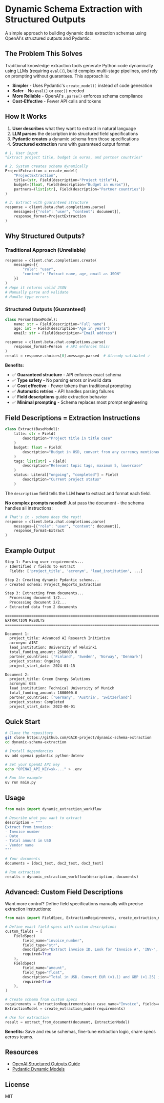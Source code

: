 # Dynamic Schema Extraction with Structured Outputs

A simple approach to building dynamic data extraction schemas using OpenAI's structured outputs and Pydantic.

## The Problem This Solves

Traditional knowledge extraction tools generate Python code dynamically using LLMs (requiring `eval()`), build complex multi-stage pipelines, and rely on prompting without guarantees. This approach is:

- **Simpler** - Uses Pydantic's `create_model()` instead of code generation
- **Safer** - No `eval()` or `exec()` needed
- **More Reliable** - OpenAI's `.parse()` enforces schema compliance
- **Cost-Effective** - Fewer API calls and tokens

## How It Works

1. **User describes** what they want to extract in natural language
2. **LLM parses** the description into structured field specifications
3. **Pydantic creates** a dynamic schema from those specifications
4. **Structured extraction** runs with guaranteed output format

```python
# 1. User input
"Extract project title, budget in euros, and partner countries"

# 2. System creates schema dynamically
ProjectExtraction = create_model(
    "ProjectExtraction",
    title=(str, Field(description="Project title")),
    budget=(float, Field(description="Budget in euros")),
    partners=(list[str], Field(description="Partner countries"))
)

# 3. Extract with guaranteed structure
response = client.beta.chat.completions.parse(
    messages=[{"role": "user", "content": document}],
    response_format=ProjectExtraction
)
```

## Why Structured Outputs?

### Traditional Approach (Unreliable)

```python
response = client.chat.completions.create(
    messages=[{
        "role": "user",
        "content": "Extract name, age, email as JSON"
    }]
)
# Hope it returns valid JSON
# Manually parse and validate
# Handle type errors
```

### Structured Outputs (Guaranteed)

```python
class Person(BaseModel):
    name: str = Field(description="Full name")
    age: int = Field(description="Age in years")
    email: str = Field(description="Email address")

response = client.beta.chat.completions.parse(
    response_format=Person  # API enforces this!
)
result = response.choices[0].message.parsed  # Already validated ✓
```

**Benefits:**

- ✅ **Guaranteed structure** - API enforces exact schema
- ✅ **Type safety** - No parsing errors or invalid data
- ✅ **Cost effective** - Fewer tokens than traditional prompting
- ✅ **Automatic retries** - API handles parsing failures
- ✅ **Field descriptions** guide extraction behavior
- ✅ **Minimal prompting** - Schema replaces most prompt engineering

## Field Descriptions = Extraction Instructions

```python
class Extract(BaseModel):
    title: str = Field(
        description="Project title in title case"
    )
    budget: float = Field(
        description="Budget in USD, convert from any currency mentioned"
    )
    tags: list[str] = Field(
        description="Relevant topic tags, maximum 5, lowercase"
    )
    status: Literal["ongoing", "completed"] = Field(
        description="Current project status"
    )
```

The `description` field tells the LLM **how** to extract and format each field.

**No complex prompts needed!** Just pass the document - the schema handles all instructions:

```python
# That's it - schema does the rest!
response = client.beta.chat.completions.parse(
    messages=[{"role": "user", "content": document}],
    response_format=Extract
)
```

## Example Output

```bash
Step 1: Parsing user requirements...
✓ Identified 7 fields to extract
  Fields: ['project_title', 'acronym', 'lead_institution', ...]

Step 2: Creating dynamic Pydantic schema...
✓ Created schema: Project_Reports_Extraction

Step 3: Extracting from documents...
  Processing document 1/2...
  Processing document 2/2...
✓ Extracted data from 2 documents

================================================================================
EXTRACTION RESULTS
================================================================================

Document 1:
  project_title: Advanced AI Research Initiative
  acronym: AIRI
  lead_institution: University of Helsinki
  total_funding_amount: 2500000.0
  partner_countries: ['Finland', 'Sweden', 'Norway', 'Denmark']
  project_status: Ongoing
  project_start_date: 2024-01-15

Document 2:
  project_title: Green Energy Solutions
  acronym: GES
  lead_institution: Technical University of Munich
  total_funding_amount: 1800000.0
  partner_countries: ['Germany', 'Austria', 'Switzerland']
  project_status: Completed
  project_start_date: 2023-06-01
```

## Quick Start

```bash
# Clone the repository
git clone https://github.com/GAIK-project/dynamic-schema-extraction
cd dynamic-schema-extraction

# Install dependencies
uv add openai pydantic python-dotenv

# Set your OpenAI API key
echo "OPENAI_API_KEY=sk-..." > .env

# Run the example
uv run main.py
```

## Usage

```python
from main import dynamic_extraction_workflow

# Describe what you want to extract
description = """
Extract from invoices:
- Invoice number
- Date
- Total amount in USD
- Vendor name
"""

# Your documents
documents = [doc1_text, doc2_text, doc3_text]

# Run extraction
results = dynamic_extraction_workflow(description, documents)
```

## Advanced: Custom Field Descriptions

Want more control? Define field specifications manually with precise extraction instructions:

```python
from main import FieldSpec, ExtractionRequirements, create_extraction_model, extract_from_document

# Define exact field specs with custom descriptions
custom_fields = [
    FieldSpec(
        field_name="invoice_number",
        field_type="str",
        description="Extract invoice ID. Look for 'Invoice #', 'INV-', or similar patterns",
        required=True
    ),
    FieldSpec(
        field_name="amount",
        field_type="float",
        description="Total in USD. Convert EUR (×1.1) and GBP (×1.25) if needed",
        required=True
    ),
]

# Create schema from custom specs
requirements = ExtractionRequirements(use_case_name="Invoice", fields=custom_fields)
ExtractionModel = create_extraction_model(requirements)

# Use for extraction
result = extract_from_document(document, ExtractionModel)
```

**Benefits:** Save and reuse schemas, fine-tune extraction logic, share specs across teams.

## Resources

- [OpenAI Structured Outputs Guide](https://platform.openai.com/docs/guides/structured-outputs)
- [Pydantic Dynamic Models](https://docs.pydantic.dev/latest/concepts/models/#dynamic-model-creation)

## License

MIT
